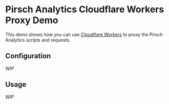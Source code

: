 # Pirsch Analytics Cloudflare Workers Proxy Demo

This demo shows how you can use [Cloudflare Workers](https://workers.cloudflare.com/) to proxy the Pirsch Analytics scripts and requests.

## Configuration

*WIP*

## Usage

*WIP*
